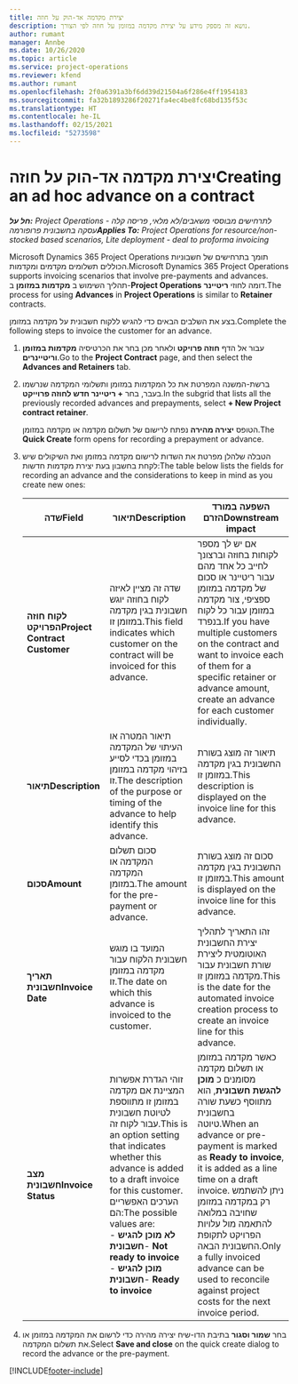 ```yaml
---
title: יצירת מקדמה אד-הוק על חוזה
description: נושא זה מספק מידע על יצירת מקדמה במזומן על חוזה לפי הצורך.
author: rumant
manager: Annbe
ms.date: 10/26/2020
ms.topic: article
ms.service: project-operations
ms.reviewer: kfend
ms.author: rumant
ms.openlocfilehash: 2f0a6391a3bf6dd39d21504a6f286e4ff1954183
ms.sourcegitcommit: fa32b1893286f20271fa4ec4be8fc68bd135f53c
ms.translationtype: HT
ms.contentlocale: he-IL
ms.lasthandoff: 02/15/2021
ms.locfileid: "5273598"
---
```

# <a name="creating-an-ad-hoc-advance-on-a-contract"></a><span data-ttu-id="b2f85-103">יצירת מקדמה אד-הוק על חוזה</span><span class="sxs-lookup"><span data-stu-id="b2f85-103">Creating an ad hoc advance on a contract</span></span>

<span data-ttu-id="b2f85-104">_**חל על:** Project Operations לתרחישים מבוססי משאבים/לא מלאי, פריסה קלה - עסקה בחשבונית פרופורמה_</span><span class="sxs-lookup"><span data-stu-id="b2f85-104">_**Applies To:** Project Operations for resource/non-stocked based scenarios, Lite deployment - deal to proforma invoicing_</span></span>

<span data-ttu-id="b2f85-105">Microsoft Dynamics 365 Project Operations ‏תומך בתרחישים של חשבוניות הכוללים תשלומים מקדמים ומקדמות.</span><span class="sxs-lookup"><span data-stu-id="b2f85-105">Microsoft Dynamics 365 Project Operations supports invoicing scenarios that involve pre-payments and advances.</span></span> <span data-ttu-id="b2f85-106">תהליך השימוש ב **מקדמות במזומן** ב-**Project Operations** דומה לחוזי **ריטיינר**.</span><span class="sxs-lookup"><span data-stu-id="b2f85-106">The process for using **Advances** in **Project Operations** is similar to **Retainer** contracts.</span></span> 

<span data-ttu-id="b2f85-107">בצע את השלבים הבאים כדי להגיש ללקוח חשבונית על מקדמה במזומן.</span><span class="sxs-lookup"><span data-stu-id="b2f85-107">Complete the following steps to invoice the customer for an advance.</span></span>

1. <span data-ttu-id="b2f85-108">עבור אל הדף **חוזה פרויקט** ולאחר מכן בחר את הכרטיסיה **מקדמות במזומן וריטיינרים**.</span><span class="sxs-lookup"><span data-stu-id="b2f85-108">Go to the **Project Contract** page, and then select the **Advances and Retainers** tab.</span></span>
2. <span data-ttu-id="b2f85-109">ברשת-המשנה המפרטת את כל המקדמות במזומן ותשלומי המקדמה שנרשמו בעבר, בחר **+ ריטיינר חדש לחוזה פרוייקט**.</span><span class="sxs-lookup"><span data-stu-id="b2f85-109">In the subgrid that lists all the previously recorded advances and prepayments, select **+ New Project contract retainer**.</span></span> 

    <span data-ttu-id="b2f85-110">הטופס **יצירה מהירה** נפתח לרישום של תשלום מקדמה או מקדמה במזומן.</span><span class="sxs-lookup"><span data-stu-id="b2f85-110">The **Quick Create** form opens for recording a prepayment or advance.</span></span>
    
3. <span data-ttu-id="b2f85-111">הטבלה שלהלן מפרטת את השדות לרישום מקדמה במזומן ואת השיקולים שיש לקחת בחשבון בעת יצירת מקדמות חדשות:</span><span class="sxs-lookup"><span data-stu-id="b2f85-111">The table below lists the fields for recording an advance and the considerations to keep in mind as you create new ones:</span></span>

    | <span data-ttu-id="b2f85-112">שדה</span><span class="sxs-lookup"><span data-stu-id="b2f85-112">Field</span></span> | <span data-ttu-id="b2f85-113">תיאור</span><span class="sxs-lookup"><span data-stu-id="b2f85-113">Description</span></span> | <span data-ttu-id="b2f85-114">השפעה במורד הזרם</span><span class="sxs-lookup"><span data-stu-id="b2f85-114">Downstream impact</span></span> |
    | --- | --- | --- |
    | <span data-ttu-id="b2f85-115">**לקוח חוזה הפרויקט**</span><span class="sxs-lookup"><span data-stu-id="b2f85-115">**Project Contract Customer**</span></span> | <span data-ttu-id="b2f85-116">שדה זה מציין לאיזה לקוח בחוזה יוגש חשבונית בגין מקדמה במזומן זו.</span><span class="sxs-lookup"><span data-stu-id="b2f85-116">This field indicates which customer on the contract will be invoiced for this advance.</span></span> | <span data-ttu-id="b2f85-117">אם יש לך מספר לקוחות בחוזה וברצונך לחייב כל אחד מהם עבור ריטיינר או סכום של מקדמה במזומן ספציפי, צור מקדמה במזומן עבור כל לקוח בנפרד.</span><span class="sxs-lookup"><span data-stu-id="b2f85-117">If you have multiple customers on the contract and want to invoice each of them for a specific retainer or advance amount, create an advance for each customer individually.</span></span> |
    | <span data-ttu-id="b2f85-118">**תיאור**</span><span class="sxs-lookup"><span data-stu-id="b2f85-118">**Description**</span></span> | <span data-ttu-id="b2f85-119">תיאור המטרה או העיתוי של המקדמה במזומן בכדי לסייע בזיהוי מקדמה במזומן זו.</span><span class="sxs-lookup"><span data-stu-id="b2f85-119">The description of the purpose or timing of the advance to help identify this advance.</span></span> | <span data-ttu-id="b2f85-120">תיאור זה מוצג בשורת החשבונית בגין מקדמה במזומן זו.</span><span class="sxs-lookup"><span data-stu-id="b2f85-120">This description is displayed on the invoice line for this advance.</span></span> |
    | <span data-ttu-id="b2f85-121">**סכום**</span><span class="sxs-lookup"><span data-stu-id="b2f85-121">**Amount**</span></span> | <span data-ttu-id="b2f85-122">סכום תשלום המקדמה או המקדמה במזומן.</span><span class="sxs-lookup"><span data-stu-id="b2f85-122">The amount for the pre-payment or advance.</span></span> | <span data-ttu-id="b2f85-123">סכום זה מוצג בשורת החשבונית בגין מקדמה במזומן זו.</span><span class="sxs-lookup"><span data-stu-id="b2f85-123">This amount is displayed on the invoice line for this advance.</span></span> |
    | <span data-ttu-id="b2f85-124">**תאריך חשבונית**</span><span class="sxs-lookup"><span data-stu-id="b2f85-124">**Invoice Date**</span></span> | <span data-ttu-id="b2f85-125">המועד בו מוגש חשבונית הלקוח עבור מקדמה במזומן זו.</span><span class="sxs-lookup"><span data-stu-id="b2f85-125">The date on which this advance is invoiced to the customer.</span></span> | <span data-ttu-id="b2f85-126">זהו התאריך לתהליך יצירת החשבונית האוטומטית ליצירת שורת חשבונית עבור מקדמה במזומן זו.</span><span class="sxs-lookup"><span data-stu-id="b2f85-126">This is the date for the automated invoice creation process to create an invoice line for this advance.</span></span> |
    | <span data-ttu-id="b2f85-127">**מצב חשבונית**</span><span class="sxs-lookup"><span data-stu-id="b2f85-127">**Invoice Status**</span></span> | <span data-ttu-id="b2f85-128">זוהי הגדרת אפשרות המציינת אם מקדמה במזומן זו מתווספת לטיוטת חשבונית עבור לקוח זה.</span><span class="sxs-lookup"><span data-stu-id="b2f85-128">This is an option setting that indicates whether this advance is added to a draft invoice for this customer.</span></span> <span data-ttu-id="b2f85-129">הערכים האפשריים הם:</span><span class="sxs-lookup"><span data-stu-id="b2f85-129">The possible values are:</span></span></br><span data-ttu-id="b2f85-130">- **לא מוכן להגיש חשבונית**</span><span class="sxs-lookup"><span data-stu-id="b2f85-130">- **Not ready to invoice**</span></span></br><span data-ttu-id="b2f85-131">- **מוכן להגיש חשבונית**</span><span class="sxs-lookup"><span data-stu-id="b2f85-131">- **Ready to invoice**</span></span> | <span data-ttu-id="b2f85-132">כאשר מקדמה במזומן או תשלום מקדמה מסומנים כ **מוכן להגשת חשבונית**, הוא מתווסף כשעת שורה בחשבונית טיוטה.</span><span class="sxs-lookup"><span data-stu-id="b2f85-132">When an advance or pre-payment is marked as **Ready to invoice**, it is added as a line time on a draft invoice.</span></span> <span data-ttu-id="b2f85-133">ניתן להשתמש רק במקדמה במזומן שחויבה במלואה להתאמה מול עלויות הפרויקט לתקופת החשבונית הבאה.</span><span class="sxs-lookup"><span data-stu-id="b2f85-133">Only a fully invoiced advance can be used to reconcile against project costs for the next invoice period.</span></span> |

4. <span data-ttu-id="b2f85-134">בחר **שמור וסגור** בתיבת הדו-שיח יצירה מהירה כדי לרשום את המקדמה במזומן או את תשלום המקדמה.</span><span class="sxs-lookup"><span data-stu-id="b2f85-134">Select **Save and close** on the quick create dialog to record the advance or the pre-payment.</span></span>


[!INCLUDE[footer-include](../../includes/footer-banner.md)]